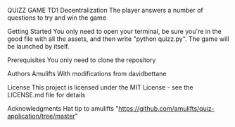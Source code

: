 QUIZZ GAME TD1 Decentralization
The player answers a number of questions to try and win the game

Getting Started
You only need to open your terminal, be sure you're in the good file with all the assets, and then write "python quizz.py". The game will be launched by itself.

Prerequisites
You only need to clone the repository

Authors
Amulifts
With modifications from davidbettane

License
This project is licensed under the MIT License - see the LICENSE.md file for details

Acknowledgments
Hat tip to amulifts "https://github.com/amulifts/quiz-application/tree/master"
